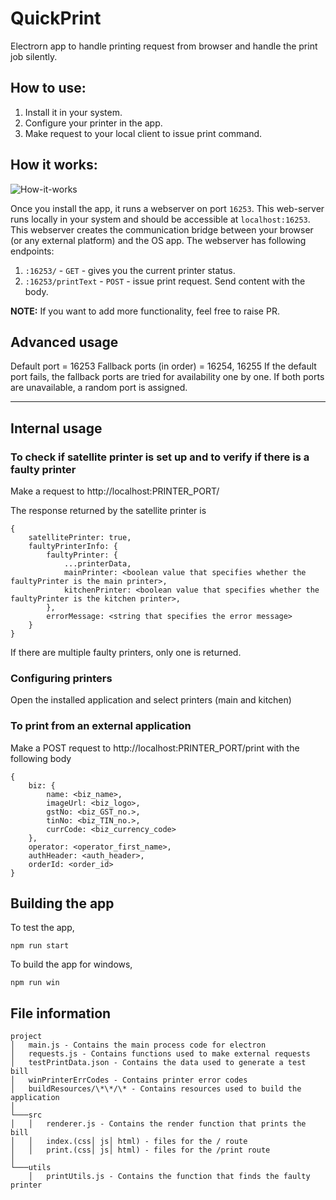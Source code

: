# QuickPrint
Electrorn app to handle printing request from browser and handle the print job silently.

## How to use:  
1) Install it in your system.  
2) Configure your printer in the app.  
3) Make request to your local client to issue print command.  

## How it works:  
![How-it-works](https://raw.githubusercontent.com/urbanpiper/QuickPrint/master/h-i-w.png)

Once you install the app, it runs a webserver on port `16253`. This web-server runs locally in your system and should be accessible at `localhost:16253`. 
This webserver creates the communication bridge between your browser (or any external platform) and the OS app. 
The webserver has following endpoints:  

1) `:16253/` - `GET` - gives you the current printer status.  
2) `:16253/printText` - `POST` - issue print request. Send content with the body.  


**NOTE:**  If you want to add more functionality, feel free to raise PR.

## Advanced usage  
Default port = 16253
Fallback ports (in order) = 16254, 16255
If the default port fails, the fallback ports are tried for availability one by one. If both ports are unavailable, a random port is assigned.



------
## Internal usage
### To check if satellite printer is set up and to verify if there is a faulty printer

Make a request to http://localhost:PRINTER_PORT/

The response returned by the satellite printer is

```
{
	satellitePrinter: true,
	faultyPrinterInfo: {
		faultyPrinter: {
			...printerData,
			mainPrinter: <boolean value that specifies whether the faultyPrinter is the main printer>,
			kitchenPrinter: <boolean value that specifies whether the faultyPrinter is the kitchen printer>,
		},
		errorMessage: <string that specifies the error message>
	}
}
```

If there are multiple faulty printers, only one is returned.

### Configuring printers
Open the installed application and select printers (main and kitchen)

### To print from an external application

Make a POST request to http://localhost:PRINTER_PORT/print with the following body

```
{
	biz: {
		name: <biz_name>,
		imageUrl: <biz_logo>,
		gstNo: <biz_GST_no.>,
		tinNo: <biz_TIN_no.>,
		currCode: <biz_currency_code>
	},
	operator: <operator_first_name>,
	authHeader: <auth_header>,
	orderId: <order_id>
}
```

## Building the app

To test the app,

```
npm run start
```

To build the app for windows,

```
npm run win
```

## File information

```
project
│   main.js - Contains the main process code for electron
│   requests.js - Contains functions used to make external requests
│   testPrintData.json - Contains the data used to generate a test bill
│   winPrinterErrCodes - Contains printer error codes
│   buildResources/\*\*/\* - Contains resources used to build the application
│
└───src
│   │   renderer.js - Contains the render function that prints the bill
│   │   index.(css│ js│ html) - files for the / route
│   │   print.(css│ js│ html) - files for the /print route
│
└───utils
    │   printUtils.js - Contains the function that finds the faulty printer

```
